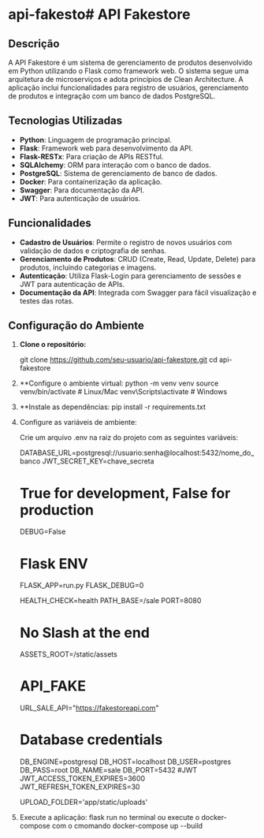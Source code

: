 # api-fakesto# API Fakestore

## Descrição

A API Fakestore é um sistema de gerenciamento de produtos desenvolvido em Python utilizando o Flask como framework web. O sistema segue uma arquitetura de microserviços e adota princípios de Clean Architecture. A aplicação inclui funcionalidades para registro de usuários, gerenciamento de produtos e integração com um banco de dados PostgreSQL.

## Tecnologias Utilizadas

- **Python**: Linguagem de programação principal.
- **Flask**: Framework web para desenvolvimento da API.
- **Flask-RESTx**: Para criação de APIs RESTful.
- **SQLAlchemy**: ORM para interação com o banco de dados.
- **PostgreSQL**: Sistema de gerenciamento de banco de dados.
- **Docker**: Para containerização da aplicação.
- **Swagger**: Para documentação da API.
- **JWT**: Para autenticação de usuários.


## Funcionalidades

- **Cadastro de Usuários**: Permite o registro de novos usuários com validação de dados e criptografia de senhas.
- **Gerenciamento de Produtos**: CRUD (Create, Read, Update, Delete) para produtos, incluindo categorias e imagens.
- **Autenticação**: Utiliza Flask-Login para gerenciamento de sessões e JWT para autenticação de APIs.
- **Documentação da API**: Integrada com Swagger para fácil visualização e testes das rotas.

## Configuração do Ambiente

1. **Clone o repositório:**

   git clone https://github.com/seu-usuario/api-fakestore.git
   cd api-fakestore
   
2. **Configure o ambiente virtual:
   python -m venv venv
   source venv/bin/activate  # Linux/Mac
   venv\Scripts\activate  # Windows

3. **Instale as dependências:
   pip install -r requirements.txt
4. Configure as variáveis de ambiente:

    Crie um arquivo .env na raiz do projeto com as seguintes variáveis:

    DATABASE_URL=postgresql://usuario:senha@localhost:5432/nome_do_banco
   JWT_SECRET_KEY=chave_secreta
   # True for development, False for production
    DEBUG=False
    
    # Flask ENV
    FLASK_APP=run.py
    FLASK_DEBUG=0
    
    HEALTH_CHECK=health
    PATH_BASE=/sale
    PORT=8080
    # No Slash at the end
    ASSETS_ROOT=/static/assets
    
    # API_FAKE
    URL_SALE_API="https://fakestoreapi.com"
    
    # Database credentials
    DB_ENGINE=postgresql
    DB_HOST=localhost
    DB_USER=postgres
    DB_PASS=root
    DB_NAME=sale
    DB_PORT=5432
    #JWT
    JWT_ACCESS_TOKEN_EXPIRES=3600
    JWT_REFRESH_TOKEN_EXPIRES=30

    UPLOAD_FOLDER='app/static/uploads'
5. Execute a aplicação:
   flask run no terminal ou execute o docker-compose com o cmomando docker-compose up --build   




